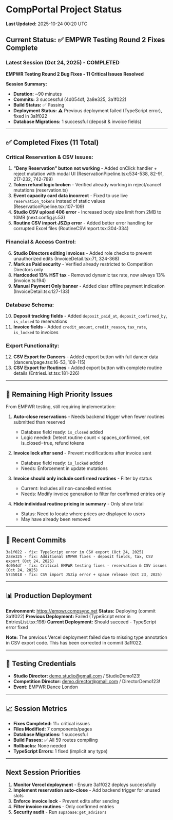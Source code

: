 # CompPortal Project Status

**Last Updated:** 2025-10-24 00:20 UTC

## Current Status: ✅ EMPWR Testing Round 2 Fixes Complete

### Latest Session (Oct 24, 2025) - COMPLETED

**EMPWR Testing Round 2 Bug Fixes - 11 Critical Issues Resolved**

**Session Summary:**
- **Duration:** ~90 minutes
- **Commits:** 3 successful (4d054df, 2a8e325, 3a1f022)
- **Build Status:** ✅ Passing
- **Deployment Status:** ⚠️ Previous deployment failed (TypeScript error), fixed in 3a1f022
- **Database Migrations:** 1 successful (deposit & invoice fields)

---

## ✅ Completed Fixes (11 Total)

### Critical Reservation & CSV Issues:
1. **"Deny Reservation" button not working** - Added onClick handler + reject mutation with modal UI (ReservationPipeline.tsx:534-538, 82-91, 217-232, 742-789)
2. **Token refund logic broken** - Verified already working in reject/cancel mutations (reservation.ts)
3. **Event capacity card data incorrect** - Fixed to use live `reservation_tokens` instead of static values (ReservationPipeline.tsx:107-109)
4. **Studio CSV upload 406 error** - Increased body size limit from 2MB to 10MB (next.config.js:53)
5. **Routine CSV import JSZip error** - Added better error handling for corrupted Excel files (RoutineCSVImport.tsx:304-334)

### Financial & Access Control:
6. **Studio Directors editing invoices** - Added role checks to prevent unauthorized edits (InvoiceDetail.tsx:71, 324-368)
7. **Mark as Paid security** - Verified already restricted to Competition Directors only
8. **Hardcoded 13% HST tax** - Removed dynamic tax rate, now always 13% (invoice.ts:194)
9. **Manual Payment Only banner** - Added clear offline payment indication (InvoiceDetail.tsx:127-133)

### Database Schema:
10. **Deposit tracking fields** - Added `deposit_paid_at`, `deposit_confirmed_by`, `is_closed` to reservations
11. **Invoice fields** - Added `credit_amount`, `credit_reason`, `tax_rate`, `is_locked` to invoices

### Export Functionality:
12. **CSV Export for Dancers** - Added export button with full dancer data (dancers/page.tsx:16-53, 109-115)
13. **CSV Export for Routines** - Added export button with complete routine details (EntriesList.tsx:181-226)

---

## 🚧 Remaining High Priority Issues

From EMPWR testing, still requiring implementation:

1. **Auto-close reservations** - Needs backend trigger when fewer routines submitted than reserved
   - Database field ready: `is_closed` added
   - Logic needed: Detect routine count < spaces_confirmed, set is_closed=true, refund tokens

2. **Invoice lock after send** - Prevent modifications after invoice sent
   - Database field ready: `is_locked` added
   - Needs: Enforcement in update mutations

3. **Invoice should only include confirmed routines** - Filter by status
   - Current: Includes all non-cancelled entries
   - Needs: Modify invoice generation to filter for confirmed entries only

4. **Hide individual routine pricing in summary** - Only show total
   - Status: Need to locate where prices are displayed to users
   - May have already been removed

---

## 🔄 Recent Commits

```
3a1f022 - fix: TypeScript error in CSV export (Oct 24, 2025)
2a8e325 - fix: Additional EMPWR fixes - deposit fields, tax, CSV export (Oct 24, 2025)
4d054df - fix: Critical EMPWR testing fixes - reservation & CSV issues (Oct 24, 2025)
5735018 - fix: CSV import JSZip error + space release (Oct 23, 2025)
```

---

## 📊 Production Deployment

**Environment:** https://empwr.compsync.net
**Status:** Deploying (commit 3a1f022)
**Previous Deployment:** Failed (TypeScript error in EntriesList.tsx:198)
**Current Deployment:** Should succeed - TypeScript error fixed

**Note:** The previous Vercel deployment failed due to missing type annotation in CSV export code. This has been corrected in commit 3a1f022.

---

## 🧪 Testing Credentials

- **Studio Director:** demo.studio@gmail.com / StudioDemo123!
- **Competition Director:** demo.director@gmail.com / DirectorDemo123!
- **Event:** EMPWR Dance London

---

## 📈 Session Metrics

- **Fixes Completed:** 11+ critical issues
- **Files Modified:** 7 components/pages
- **Database Migrations:** 1 successful
- **Build Passes:** ✅ All 59 routes compiling
- **Rollbacks:** None needed
- **TypeScript Errors:** 1 fixed (implicit any type)

---

## Next Session Priorities

1. **Monitor Vercel deployment** - Ensure 3a1f022 deploys successfully
2. **Implement reservation auto-close** - Add backend trigger for unused slots
3. **Enforce invoice lock** - Prevent edits after sending
4. **Filter invoice routines** - Only confirmed entries
5. **Security audit** - Run `supabase:get_advisors`